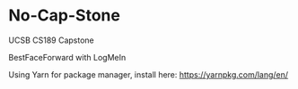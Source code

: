 # No-Cap-Stone
UCSB CS189 Capstone

BestFaceForward with LogMeIn

Using Yarn for package manager, install here: https://yarnpkg.com/lang/en/

